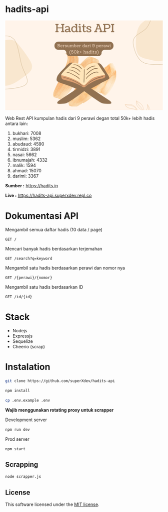 # hadits-api

![Cover](https://github.com/superXdev/hadits-api/blob/main/cover.png?raw=true)

Web Rest API kumpulan hadis dari 9 perawi degan total 50k+ lebih hadis antara lain:
1. bukhari: 7008
2. muslim: 5362
3. abudaud: 4590
4. tirmidzi: 3891
5. nasai: 5662
6. ibnumajah: 4332
7. malik: 1594
8. ahmad: 15070
9. darimi: 3367


__Sumber :__ https://hadits.in

__Live :__ https://hadits-api.superxdev.repl.co

# Dokumentasi API

Mengambil semua daftar hadis (10 data / page)

```
GET /
```

Mencari banyak hadis berdasarkan terjemahan

```
GET /search?q=keyword
```

Mengambil satu hadis berdasarkan perawi dan nomor nya

```
GET /{perawi}/{nomor}
```

Mengambil satu hadis berdasarkan ID

```
GET /id/{id}
```


# Stack

- Nodejs
- Expressjs
- Sequelize
- Cheerio (scrap)

# Instalation

```sh
git clone https://github.com/superXdev/hadits-api
```

```sh
npm install
```

```sh
cp .env.example .env
```
__Wajib menggunakan rotating proxy untuk scrapper__

Development server
```sh
npm run dev
```

Prod server
```sh
npm start
```

## Scrapping

```sh
node scrapper.js
```

## License

This software licensed under the [MIT license](https://opensource.org/licenses/MIT).
